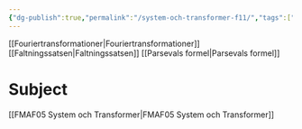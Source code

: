 ```yaml
---
{"dg-publish":true,"permalink":"/system-och-transformer-f11/","tags":["föreläsning","systemochtransformer"]}
---
```


[[Fouriertransformationer\|Fouriertransformationer]]
[[Faltningssatsen\|Faltningssatsen]]
[[Parsevals formel\|Parsevals formel]]
 

# Subject
[[FMAF05 System och Transformer\|FMAF05 System och Transformer]]
